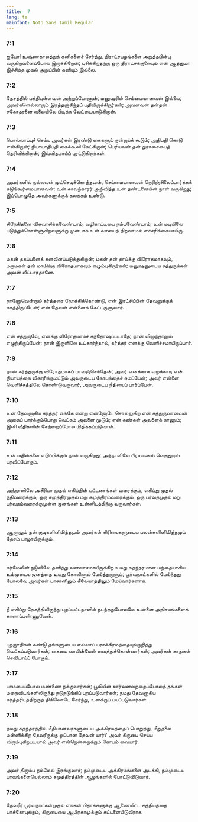 ```yaml
---
title:  7
lang: ta
mainfont: Noto Sans Tamil Regular
---
```


###  7:1

ஐயோ! உஷ்ணகாலத்துக் கனிகளைச் சேர்த்து, திராட்சபழங்களை அறுத்தபின்பு வருகிறவனைப்போல் இருக்கிறேன்; புசிக்கிறதற்கு ஒரு திராட்சக்குலையும் என் ஆத்துமா இச்சித்த முதல் அறுப்பின் கனியும் இல்லை.

###  7:2

தேசத்தில் பக்தியுள்ளவன் அற்றுப்போனான்; மனுஷரில் செம்மையானவன் இல்லை; அவர்களெல்லாரும் இரத்தஞ்சிந்தப் பதிவிருக்கிறார்கள்; அவனவன் தன்தன் சகோதரனை வலையிலே பிடிக்க வேட்டையாடுகிறான்.

###  7:3

பொல்லாப்புச் செய்ய அவர்கள் இரண்டு கைகளும் நன்றாய்க் கூடும்; அதிபதி கொடு என்கிறான்; நியாயாதிபதி கைக்கூலி கேட்கிறான்; பெரியவன் தன் துராசையைத் தெரிவிக்கிறான்; இவ்விதமாய்ப் புரட்டுகிறார்கள்.

###  7:4

அவர்களில் நல்லவன் முட்செடிக்கொத்தவன், செம்மையானவன் நெரிஞ்சிலைப்பார்க்கக் கடுங்கூர்மையானவன்; உன் காவற்காரர் அறிவித்த உன் தண்டனையின் நாள் வருகிறது; இப்பொழுதே அவர்களுக்குக் கலக்கம் உண்டு.

###  7:5

சிநேகிதனை விசுவாசிக்கவேண்டாம், வழிகாட்டியை நம்பவேண்டாம்; உன் மடியிலே படுத்துக்கொள்ளுகிறவளுக்கு முன்பாக உன் வாயைத் திறவாமல் எச்சரிக்கையாயிரு.

###  7:6

மகன் தகப்பனைக் கனவீனப்படுத்துகிறான்; மகள் தன் தாய்க்கு விரோதமாகவும், மருமகள் தன் மாமிக்கு விரோதமாகவும் எழும்புகிறார்கள்; மனுஷனுடைய சத்துருக்கள் அவன் வீட்டார்தானே.

###  7:7

நானோவென்றால் கர்த்தரை நோக்கிக்கொண்டு, என் இரட்சிப்பின் தேவனுக்குக் காத்திருப்பேன்; என் தேவன் என்னைக் கேட்டருளுவார்.

###  7:8

என் சத்துருவே, எனக்கு விரோதமாய்ச் சந்தோஷப்படாதே; நான் விழுந்தாலும் எழுந்திருப்பேன்; நான் இருளிலே உட்கார்ந்தால், கர்த்தர் எனக்கு வெளிச்சமாயிருப்பார்.

###  7:9

நான் கர்த்தருக்கு விரோதமாகப் பாவஞ்செய்தேன்; அவர் எனக்காக வழக்காடி என் நியாயத்தை விசாரிக்குமட்டும் அவருடைய கோபத்தைச் சுமப்பேன்; அவர் என்னை வெளிச்சத்திலே கொண்டுவருவார், அவருடைய நீதியைப் பார்ப்பேன்.

###  7:10

உன் தேவனாகிய கர்த்தர் எங்கே என்று என்னோடே சொல்லுகிற என் சத்துருவானவள் அதைப் பார்க்கும்போது வெட்கம் அவளை மூடும்; என் கண்கள் அவளைக் காணும்; இனி வீதிகளின் சேற்றைப்போல மிதிக்கப்படுவாள்.

###  7:11

உன் மதில்களை எடுப்பிக்கும் நாள் வருகிறது; அந்நாளிலே பிரமாணம் வெகுதூரம் பரவிப்போகும்.

###  7:12

அந்நாளிலே அசீரியா முதல் எகிப்தின் பட்டணங்கள் வரைக்கும், எகிப்து முதல் நதிவரைக்கும், ஒரு சமுத்திரமுதல் மறு சமுத்திரம்வரைக்கும், ஒரு பர்வதமுதல் மறு பர்வதம்வரைக்குமுள்ள ஜனங்கள் உன்னிடத்திற்கு வருவார்கள்.

###  7:13

ஆனாலும் தன் குடிகளினிமித்தமும் அவர்கள் கிரியைகளுடைய பலன்களினிமித்தமும் தேசம் பாழாயிருக்கும்.

###  7:14

கர்மேலின் நடுவிலே தனித்து வனவாசமாயிருக்கிற உமது சுதந்தரமான மந்தையாகிய உம்முடைய ஜனத்தை உமது கோலினால் மேய்த்தருளும்; பூர்வநாட்களில் மேய்ந்தது போலவே அவர்கள் பாசானிலும் கீலேயாத்திலும் மேய்வார்களாக.

###  7:15

நீ எகிப்து தேசத்திலிருந்து புறப்பட்டநாளில் நடந்ததுபோலவே உன்னை அதிசயங்களைக் காணப்பண்ணுவேன்.

###  7:16

புறஜாதிகள் கண்டு தங்களுடைய எல்லாப் பராக்கிரமத்தையுங்குறித்து வெட்கப்படுவார்கள்; கையை வாயின்மேல் வைத்துக்கொள்வார்கள்; அவர்கள் காதுகள் செவிடாய்ப் போகும்.

###  7:17

பாம்பைப்போல மண்ணை நக்குவார்கள்; பூமியின் ஊர்வனவற்றைப்போலத் தங்கள் மறைவிடங்களிலிருந்து நடுநடுங்கிப் புறப்படுவார்கள்; நமது தேவனாகிய கர்த்தரிடத்திற்குத் திகிலோடே சேர்ந்து, உனக்குப் பயப்படுவார்கள்.

###  7:18

தமது சுதந்தரத்தில் மீதியானவர்களுடைய அக்கிரமத்தைப் பொறுத்து, மீறுதலை மன்னிக்கிற தேவரீருக்கு ஒப்பான தேவன் யார்? அவர் கிருபை செய்ய விரும்புகிறபடியால் அவர் என்றென்றைக்கும் கோபம் வையார்.

###  7:19

அவர் திரும்ப நம்மேல் இரங்குவார்; நம்முடைய அக்கிரமங்களை அடக்கி, நம்முடைய பாவங்களையெல்லாம் சமுத்திரத்தின் ஆழங்களில் போட்டுவிடுவார்.

###  7:20

தேவரீர் பூர்வநாட்கள்முதல் எங்கள் பிதாக்களுக்கு ஆணையிட்ட சத்தியத்தை யாக்கோபுக்கும், கிருபையை ஆபிரகாமுக்கும் கட்டளையிடுவீராக.

